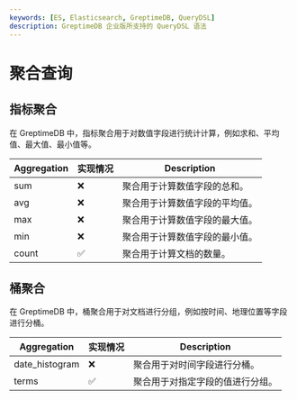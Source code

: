 ```yaml
---
keywords: [ES, Elasticsearch, GreptimeDB, QueryDSL]
description: GreptimeDB 企业版所支持的 QueryDSL 语法
---
```


# 聚合查询

## 指标聚合

在 GreptimeDB 中，指标聚合用于对数值字段进行统计计算，例如求和、平均值、最大值、最小值等。

| Aggregation | 实现情况 | Description                    |
| ----------- | -------- | ------------------------------ |
| sum         | ❌       | 聚合用于计算数值字段的总和。   |
| avg         | ❌       | 聚合用于计算数值字段的平均值。 |
| max         | ❌       | 聚合用于计算数值字段的最大值。 |
| min         | ❌       | 聚合用于计算数值字段的最小值。 |
| count       | ✅       | 聚合用于计算文档的数量。       |

## 桶聚合

在 GreptimeDB 中，桶聚合用于对文档进行分组，例如按时间、地理位置等字段进行分桶。

| Aggregation    | 实现情况 | Description                      |
| -------------- | -------- | -------------------------------- |
| date_histogram | ❌       | 聚合用于对时间字段进行分桶。     |
| terms          | ✅       | 聚合用于对指定字段的值进行分组。 |
